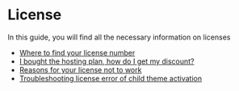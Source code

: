# License

In this guide, you will find all the necessary information on licenses

* [Where to find your license number](License-where-do-you-find-the-license-number.md)
* [I bought the hosting plan, how do I get my discount?](License-i-bough-the-hosting-plan-how-do-i-get-my-discount.md)
* [Reasons for your license not to work](License-why-is-my-license-not-working.md)
* [Troubleshooting license error of child theme activation](License-troubleshooting-license.md)
